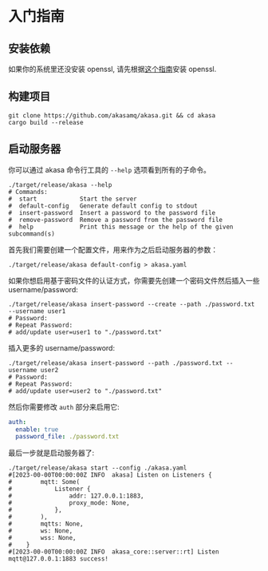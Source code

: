
# 入门指南

## 安装依赖

如果你的系统里还没安装 openssl, 请先根据[这个指南](https://docs.rs/openssl/latest/openssl/#automatic)安装 openssl.

## 构建项目

```shell
git clone https://github.com/akasamq/akasa.git && cd akasa
cargo build --release
```

## 启动服务器

你可以通过 akasa 命令行工具的 `--help` 选项看到所有的子命令。
```shell
./target/release/akasa --help
# Commands:
#  start            Start the server
#  default-config   Generate default config to stdout
#  insert-password  Insert a password to the password file
#  remove-password  Remove a password from the password file
#  help             Print this message or the help of the given subcommand(s)
```

首先我们需要创建一个配置文件，用来作为之后启动服务器的参数：

```shell
./target/release/akasa default-config > akasa.yaml
```

如果你想启用基于密码文件的认证方式，你需要先创建一个密码文件然后插入一些 username/password:

```shell
./target/release/akasa insert-password --create --path ./password.txt --username user1
# Password:
# Repeat Password:
# add/update user=user1 to "./password.txt"
```

插入更多的 username/password:
```shell
./target/release/akasa insert-password --path ./password.txt --username user2
# Password:
# Repeat Password:
# add/update user=user2 to "./password.txt"
```

然后你需要修改 `auth` 部分来启用它:
```yaml
auth:
  enable: true
  password_file: ./password.txt
```

最后一步就是启动服务器了:
```shell
./target/release/akasa start --config ./akasa.yaml
#[2023-00-00T00:00:00Z INFO  akasa] Listen on Listeners {
#        mqtt: Some(
#            Listener {
#                addr: 127.0.0.1:1883,
#                proxy_mode: None,
#            },
#        ),
#        mqtts: None,
#        ws: None,
#        wss: None,
#    }
#[2023-00-00T00:00:00Z INFO  akasa_core::server::rt] Listen mqtt@127.0.0.1:1883 success!
```
